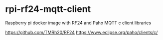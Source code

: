 # rpi-rf24-mqtt-client
Raspberry pi docker image with RF24 and Paho MQTT c client libraries

https://github.com/TMRh20/RF24
https://www.eclipse.org/paho/clients/c/
